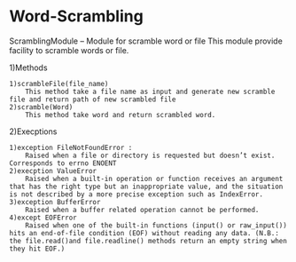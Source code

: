 # Word-Scrambling
ScramblingModule – Module for scramble word or file
	This module provide facility to scramble words or file.

1)Methods

	1)scrambleFile(file_name)
		This method take a file name as input and generate new scramble file and return path of new scrambled file
	2)scramble(Word)
		This method take word and return scrambled word.

2)Execptions

	1)exception FileNotFoundError :
		Raised when a file or directory is requested but doesn’t exist. Corresponds to errno ENOENT
	2)execption ValueError
		Raised when a built-in operation or function receives an argument that has the right type but an inappropriate value, and the situation is not described by a more precise exception such as IndexError.
	3)exception BufferError	
		Raised when a buffer related operation cannot be performed.
	4)except EOFError
		Raised when one of the built-in functions (input() or raw_input()) hits an end-of-file condition (EOF) without reading any data. (N.B.: the file.read()and file.readline() methods return an empty string when they hit EOF.)
